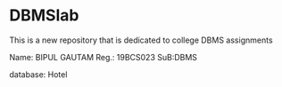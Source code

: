 # DBMSlab
This is a new repository that is dedicated to college DBMS assignments


Name: BIPUL GAUTAM
Reg.: 19BCS023
SuB:DBMS

database: Hotel           
